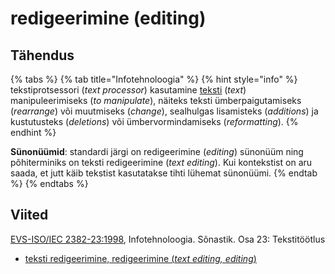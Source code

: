 # redigeerimine \(editing\)

## Tähendus

{% tabs %}
{% tab title="Infotehnoloogia" %}
{% hint style="info" %}
tekstiprotsessori \(_text processor_\) kasutamine [teksti](tekst-text.md) \(_text_\) manipuleerimiseks \(_to manipulate_\), näiteks teksti ümberpaigutamiseks \(_rearrange_\) või muutmiseks \(_change_\), sealhulgas lisamisteks \(_additions_\) ja kustutusteks \(_deletions_\) või ümbervormindamiseks \(_reformatting_\).
{% endhint %}

**Sünonüümid**: standardi järgi on redigeerimine \(_editing_\) sünonüüm ning põhiterminiks on teksti redigeerimine \(_text editing_\). Kui kontekstist on aru saada, et jutt käib tekstist kasutatakse tihti lühemat sünonüümi.
{% endtab %}
{% endtabs %}

## Viited

[EVS-ISO/IEC 2382-23:1998](https://www.evs.ee/et/evs-iso-iec-2382-23-1998), Infotehnoloogia. Sõnastik. Osa 23: Tekstitöötlus

* [teksti redigeerimine, redigeerimine \(_text editing, editing_\)](https://www.eki.ee/dict/its/index.cgi?Q=D4D0D06E-6C03-1014-88DC-FC5F0DBED45A&F=GUID&C01=1&C02=0&C10=1)

